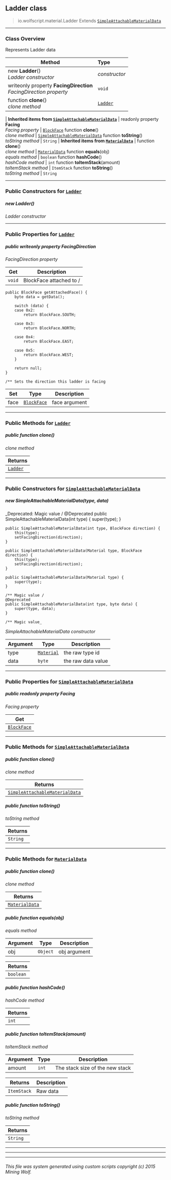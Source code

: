 ## Ladder __class__

>io.wolfscript.material.Ladder
>Extends [`SimpleAttachableMaterialData`](SimpleAttachableMaterialData.md)

---

### Class Overview

Represents Ladder data

Method | Type   
--- | :--- 
new __Ladder__() <br> _Ladder constructor_ | _constructor_
 writeonly property __FacingDirection__ <br> _FacingDirection property_ | `void`
 function __clone__() <br> _clone method_ | [`Ladder`](Ladder.md)
 |
__Inherited items from [`SimpleAttachableMaterialData`](SimpleAttachableMaterialData.md)__ |
 readonly property __Facing__ <br> _Facing property_ | [`BlockFace`](..\block\BlockFace.md)
 function __clone__() <br> _clone method_ | [`SimpleAttachableMaterialData`](SimpleAttachableMaterialData.md)
 function __toString__() <br> _toString method_ | `String`
 |
__Inherited items from [`MaterialData`](MaterialData.md)__ |
 function __clone__() <br> _clone method_ | [`MaterialData`](MaterialData.md)
 function __equals__(obj) <br> _equals method_ | `boolean`
 function __hashCode__() <br> _hashCode method_ | `int`
 function __toItemStack__(amount) <br> _toItemStack method_ | `ItemStack`
 function __toString__() <br> _toString method_ | `String`







---

### Public Constructors for [`Ladder`](Ladder.md)

##### <a id='ladder'></a>new __Ladder__() 

_Ladder constructor_


---

### Public Properties for [`Ladder`](Ladder.md)

##### <a id='facingdirection'></a>public  writeonly property __FacingDirection__

_FacingDirection property_

Get | Description
--- | --- 
`void` | BlockFace attached to /
    public BlockFace getAttachedFace() {
        byte data = getData();

        switch (data) {
        case 0x2:
            return BlockFace.SOUTH;

        case 0x3:
            return BlockFace.NORTH;

        case 0x4:
            return BlockFace.EAST;

        case 0x5:
            return BlockFace.WEST;
        }

        return null;
    }

    /** Sets the direction this ladder is facing

Set | Type | Description  
--- | --- | --- 
face | [`BlockFace`](..\block\BlockFace.md) | face argument


---

### Public Methods for [`Ladder`](Ladder.md)

##### <a id='clone'></a>public  function __clone__()

_clone method_

Returns | 
--- | 
[`Ladder`](Ladder.md) |


---
### Public Constructors for [`SimpleAttachableMaterialData`](SimpleAttachableMaterialData.md)

##### <a id='simpleattachablematerialdata'></a>new __SimpleAttachableMaterialData__(type, data) 
_Deprecated: Magic value /
    @Deprecated
    public SimpleAttachableMaterialData(int type) {
        super(type);
    }

    public SimpleAttachableMaterialData(int type, BlockFace direction) {
        this(type);
        setFacingDirection(direction);
    }

    public SimpleAttachableMaterialData(Material type, BlockFace direction) {
        this(type);
        setFacingDirection(direction);
    }

    public SimpleAttachableMaterialData(Material type) {
        super(type);
    }

    /** Magic value /
    @Deprecated
    public SimpleAttachableMaterialData(int type, byte data) {
        super(type, data);
    }

    /** Magic value_

_SimpleAttachableMaterialData constructor_

Argument | Type | Description  
--- | --- | --- 
type | [`Material`](..\Material.md) | the raw type id
data | `byte` | the raw data value

---

### Public Properties for [`SimpleAttachableMaterialData`](SimpleAttachableMaterialData.md)

##### <a id='facing'></a>public  readonly property __Facing__

_Facing property_

Get | 
--- | 
[`BlockFace`](..\block\BlockFace.md) |



---

### Public Methods for [`SimpleAttachableMaterialData`](SimpleAttachableMaterialData.md)

##### <a id='clone'></a>public  function __clone__()

_clone method_

Returns | 
--- | 
[`SimpleAttachableMaterialData`](SimpleAttachableMaterialData.md) |


##### <a id='tostring'></a>public  function __toString__()

_toString method_

Returns | 
--- | 
`String` |


---

### Public Methods for [`MaterialData`](MaterialData.md)

##### <a id='clone'></a>public  function __clone__()

_clone method_

Returns | 
--- | 
[`MaterialData`](MaterialData.md) |


##### <a id='equals'></a>public  function __equals__(obj)

_equals method_

Argument | Type | Description  
--- | --- | --- 
obj | `Object` | obj argument

Returns | 
--- | 
`boolean` |


##### <a id='hashcode'></a>public  function __hashCode__()

_hashCode method_

Returns | 
--- | 
`int` |


##### <a id='toitemstack'></a>public  function __toItemStack__(amount)

_toItemStack method_

Argument | Type | Description  
--- | --- | --- 
amount | `int` | The stack size of the new stack

Returns | Description
--- | --- 
`ItemStack` | Raw data


##### <a id='tostring'></a>public  function __toString__()

_toString method_

Returns | 
--- | 
`String` |


---


---


---


###### This file was system generated using custom scripts copyright (c) 2015 Mining Wolf.
	


